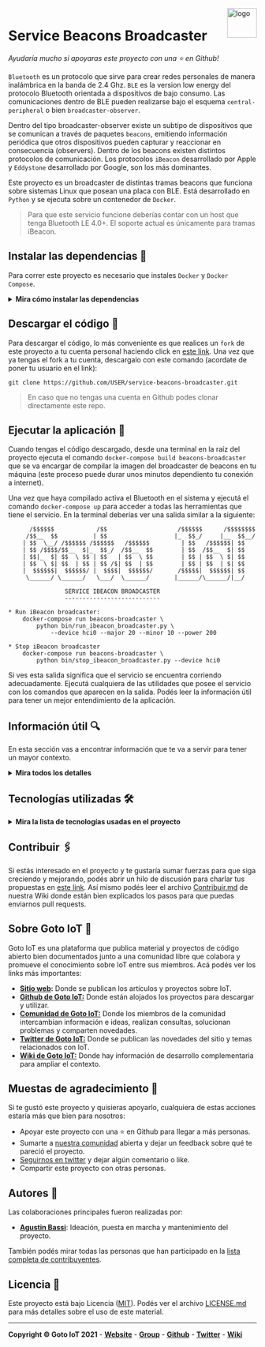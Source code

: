 <a href="https://www.gotoiot.com/">
    <img src="_doc/gotoiot-logo.png" alt="logo" title="Goto IoT" align="right" width="60" height="60" />
</a>

Service Beacons Broadcaster
===========================

*Ayudaría mucho si apoyaras este proyecto con una ⭐ en Github!*

`Bluetooth` es un protocolo que sirve para crear redes personales de manera inalámbrica en la banda de 2.4 Ghz. `BLE` es la version low energy del protocolo Bluetooth orientada a dispositivos de bajo consumo. Las comunicaciones dentro de BLE pueden realizarse bajo el esquema `central-peripheral` o bien `broadcaster-observer`.

Dentro del tipo broadcaster-observer existe un subtipo de dispositivos que se comunican a través de paquetes `beacons`, emitiendo información periódica que otros dispositivos pueden capturar y reaccionar en consecuencia (observers). Dentro de los beacons existen distintos protocolos de comunicación. Los protocolos `iBeacon` desarrollado por Apple y `Eddystone` desarrollado por Google, son los más dominantes.

Este proyecto es un broadcaster de distintas tramas beacons que funciona sobre sistemas Linux que posean una placa con BLE. Está desarrollado en `Python` y se ejecuta sobre un contenedor de `Docker`. 

> Para que este servicio funcione deberías contar con un host que tenga Bluetooth LE 4.0+.
> El soporte actual es únicamente para tramas iBeacon.

## Instalar las dependencias 🔩

Para correr este proyecto es necesario que instales `Docker` y `Docker Compose`. 

<details><summary><b>Mira cómo instalar las dependencias</b></summary><br>

En [este artículo](https://www.gotoiot.com/pages/articles/docker_installation_linux/) publicado en nuestra web están los detalles para instalar Docker y Docker Compose en una máquina Linux. Si querés instalar ambas herramientas en una Raspberry Pi podés seguir [este artículo](https://www.gotoiot.com/pages/articles/rpi_docker_installation) de nuestra web que te muestra todos los pasos necesarios.

En caso que quieras instalar las herramientas en otra plataforma o tengas algún incoveniente, podes leer la documentación oficial de [Docker](https://docs.docker.com/get-docker/) y también la de [Docker Compose](https://docs.docker.com/compose/install/).

Continua con la descarga del código cuando tengas las dependencias instaladas y funcionando.

</details>

## Descargar el código 💾

Para descargar el código, lo más conveniente es que realices un `fork` de este proyecto a tu cuenta personal haciendo click en [este link](https://github.com/gotoiot/service-beacons-broadcaster/fork). Una vez que ya tengas el fork a tu cuenta, descargalo con este comando (acordate de poner tu usuario en el link):

```
git clone https://github.com/USER/service-beacons-broadcaster.git
```

> En caso que no tengas una cuenta en Github podes clonar directamente este repo.

## Ejecutar la aplicación 🚀

Cuando tengas el código descargado, desde una terminal en la raíz del proyecto ejecuta el comando `docker-compose build beacons-broadcaster` que se va encargar de compilar la imagen del broadcaster de beacons en tu máquina (este proceso puede durar unos minutos dependiento tu conexión a internet). 

Una vez que haya compilado activa el Bluetooth en el sistema y ejecutá el comando `docker-compose up` para acceder a todas las herramientas que tiene el servicio. En la terminal deberías ver una salida similar a la siguiente:

```
      /$$$$$$            /$$                    /$$$$$$      /$$$$$$$$
     /$$__  $$          | $$                   |_  $$_/     |__  $$__/
    | $$  \__/ /$$$$$$ /$$$$$$   /$$$$$$         | $$   /$$$$$$| $$   
    | $$ /$$$$/$$__  $|_  $$_/  /$$__  $$        | $$  /$$__  $| $$   
    | $$|_  $| $$  \ $$ | $$   | $$  \ $$        | $$ | $$  \ $| $$   
    | $$  \ $| $$  | $$ | $$ /$| $$  | $$        | $$ | $$  | $| $$   
    |  $$$$$$|  $$$$$$/ |  $$$$|  $$$$$$/       /$$$$$|  $$$$$$| $$   
     \______/ \______/   \___/  \______/       |______/\______/|__/   

                SERVICE IBEACON BROADCASTER
                ---------------------------

* Run iBeacon broadcaster:
    docker-compose run beacons-broadcaster \
        python bin/run_ibeacon_broadcaster.py \
            --device hci0 --major 20 --minor 10 --power 200

* Stop iBeacon broadcaster 
    docker-compose run beacons-broadcaster \
        python bin/stop_ibeacon_broadcaster.py --device hci0
```

Si ves esta salida significa que el servicio se encuentra corriendo adecuadamente. Ejecutá cualquiera de las utilidades que posee el servicio con los comandos que aparecen en la salida. Podés leer la información útil para tener un mejor entendimiento de la aplicación.

## Información útil 🔍

En esta sección vas a encontrar información que te va a servir para tener un mayor contexto.

<details><summary><b>Mira todos los detalles</b></summary>

### Comandos de los servicios

Cada uno de los servicios toman distintas configuraciones por defecto y si al momento de correr, en el comando de ejecución le pasas algunos flags, estos sobreescriben la configuración por defecto.

Este comando te muestra cómo ejecutar el broadcaster de iBeacons con todos los posibles flags.

```
docker-compose run beacons-broadcaster \
python bin/run_ibeacon_broadcaster.py \
--device hci0 \
--uuid ffffffff-bbbb-cccc-dddd-eeeeeeeeeeee \
--major 20 \
--minor 10 \
--power 200
```

Este comando te muestra cómo detener el broadcaster de iBeacons con todos los posibles flags.

```
docker-compose run beacons-broadcaster \
python bin/stop_ibeacon_broadcaster.py \
--device hci0
```

</details>

## Tecnologías utilizadas 🛠️

<details><summary><b>Mira la lista de tecnologías usadas en el proyecto</b></summary><br>

* [Docker](https://www.docker.com/) - Ecosistema que permite la ejecución de contenedores de software.
* [Docker Compose](https://docs.docker.com/compose/) - Herramienta que permite administrar múltiples contenedores de Docker.
* [Python](https://www.python.org/) - Lenguaje en el que están realizados los servicios.

</details>

## Contribuir 🖇️

Si estás interesado en el proyecto y te gustaría sumar fuerzas para que siga creciendo y mejorando, podés abrir un hilo de discusión para charlar tus propuestas en [este link](https://github.com/gotoiot/service-beacons-broadcaster/issues/new). Así mismo podés leer el archivo [Contribuir.md](https://github.com/gotoiot/gotoiot-doc/wiki/Contribuir) de nuestra Wiki donde están bien explicados los pasos para que puedas enviarnos pull requests.

## Sobre Goto IoT 📖

Goto IoT es una plataforma que publica material y proyectos de código abierto bien documentados junto a una comunidad libre que colabora y promueve el conocimiento sobre IoT entre sus miembros. Acá podés ver los links más importantes:

* **[Sitio web](https://www.gotoiot.com/):** Donde se publican los artículos y proyectos sobre IoT. 
* **[Github de Goto IoT:](https://github.com/gotoiot)** Donde están alojados los proyectos para descargar y utilizar. 
* **[Comunidad de Goto IoT:](https://groups.google.com/g/gotoiot)** Donde los miembros de la comunidad intercambian información e ideas, realizan consultas, solucionan problemas y comparten novedades.
* **[Twitter de Goto IoT:](https://twitter.com/gotoiot)** Donde se publican las novedades del sitio y temas relacionados con IoT.
* **[Wiki de Goto IoT:](https://github.com/gotoiot/doc/wiki)** Donde hay información de desarrollo complementaria para ampliar el contexto.

## Muestas de agradecimiento 🎁

Si te gustó este proyecto y quisieras apoyarlo, cualquiera de estas acciones estaría más que bien para nosotros:

* Apoyar este proyecto con una ⭐ en Github para llegar a más personas.
* Sumarte a [nuestra comunidad](https://groups.google.com/g/gotoiot) abierta y dejar un feedback sobre qué te pareció el proyecto.
* [Seguirnos en twitter](https://github.com/gotoiot/doc/wiki) y dejar algún comentario o like.
* Compartir este proyecto con otras personas.

## Autores 👥

Las colaboraciones principales fueron realizadas por:

* **[Agustin Bassi](https://github.com/agustinBassi)**: Ideación, puesta en marcha y mantenimiento del proyecto.

También podés mirar todas las personas que han participado en la [lista completa de contribuyentes](https://github.com/gotoiot/service-beacons-broadcaster/contributors).

## Licencia 📄

Este proyecto está bajo Licencia ([MIT](https://choosealicense.com/licenses/mit/)). Podés ver el archivo [LICENSE.md](LICENSE.md) para más detalles sobre el uso de este material.

---

**Copyright © Goto IoT 2021** - [**Website**](https://www.gotoiot.com) - [**Group**](https://groups.google.com/g/gotoiot) - [**Github**](https://www.github.com/gotoiot) - [**Twitter**](https://www.twitter.com/gotoiot) - [**Wiki**](https://github.com/gotoiot/doc/wiki)
